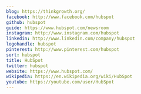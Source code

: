 ```yaml
---
blog: https://thinkgrowth.org/
facebook: http://www.facebook.com/hubspot
github: hubspot
guide: https://www.hubspot.com/newsroom
instagram: http://www.instagram.com/hubspot
linkedin: http://www.linkedin.com/company/hubspot
logohandle: hubspot
pinterest: http://www.pinterest.com/hubspot
sort: hubspot
title: HubSpot
twitter: hubspot
website: https://www.hubspot.com/
wikipedia: https://en.wikipedia.org/wiki/HubSpot
youtube: https://youtube.com/user/HubSpot
---
```

